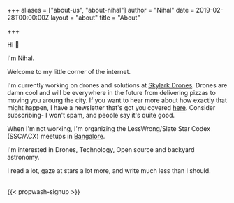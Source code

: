 +++
aliases = ["about-us", "about-nihal"]
author = "Nihal"
date = 2019-02-28T00:00:00Z
layout = "about"
title = "About"

+++

Hi 👋

I'm Nihal.

Welcome to my little corner of the internet. 

I'm currently working on drones and solutions at [Skylark Drones](skylarkdrones.com). Drones are damn cool and will be everywhere in the future from delivering pizzas to moving you aroung the city. If you want to hear more about how exactly that might happen, I have a newsletter that's got you covered [here](https://www.getrevue.co/profile/propwash/). Consider subscribing- I won't spam, and people say it's quite good. 

When I'm not working, I'm organizing the LessWrong/Slate Star Codex (SSC/ACX) meetups in [Bangalore](https://www.lesswrong.com/groups/i5vLw9xnG9iwXNQZZ). 

I'm interested in Drones, Technology, Open source and backyard astronomy. 

I read a lot, gaze at stars a lot more, and write much less than I should. 

</br>
{{< propwash-signup >}}